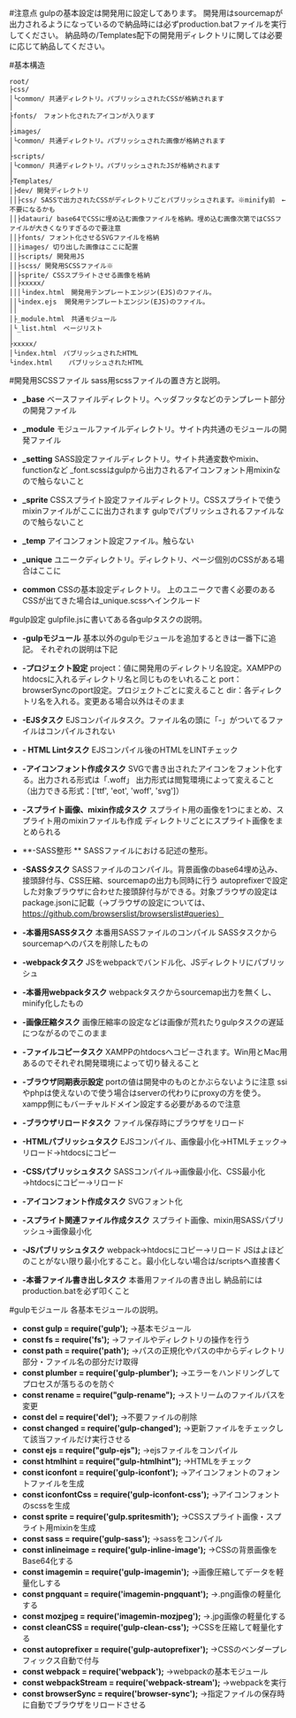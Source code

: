#注意点
gulpの基本設定は開発用に設定してあります。
開発用はsourcemapが出力されるようになっているので納品時には必ずproduction.batファイルを実行してください。
納品時の/Templates配下の開発用ディレクトリに関しては必要に応じて納品してください。

#基本構造

    root/
    ├css/
    │└common/ 共通ディレクトリ。パブリッシュされたCSSが格納されます
    │
    ├fonts/　フォント化されたアイコンが入ります
    │
    ├images/
    │└common/ 共通ディレクトリ。パブリッシュされた画像が格納されます
    │
    ├scripts/
    │└common/ 共通ディレクトリ。パブリッシュされたJSが格納されます
    │
    ├Templates/
    │├dev/ 開発ディレクトリ
    ││├css/ SASSで出力されたCSSがディレクトリごとパブリッシュされます。※minify前　←不要になるかも
    ││├datauri/ base64でCSSに埋め込む画像ファイルを格納。埋め込む画像次第ではCSSファイルが大きくなりすぎるので要注意
    ││├fonts/ フォント化させるSVGファイルを格納
    ││├images/ 切り出した画像はここに配置
    ││├scripts/ 開発用JS
    ││├scss/ 開発用SCSSファイル※
    ││├sprite/ CSSスプライトさせる画像を格納
    ││├xxxxx/
    │││└index.html　開発用テンプレートエンジン(EJS)のファイル。
    ││└index.ejs  開発用テンプレートエンジン(EJS)のファイル。
    ││
    │├_module.html　共通モジュール
    │└_list.html　ページリスト
    │
    ├xxxxx/
    │└index.html　パブリッシュされたHTML
    └index.html    パブリッシュされたHTML



#開発用SCSSファイル
sass用scssファイルの置き方と説明。

* **_base**
ベースファイルディレクトリ。ヘッダフッタなどのテンプレート部分の開発ファイル

* **_module**
モジュールファイルディレクトリ。サイト内共通のモジュールの開発ファイル

* **_setting**
SASS設定ファイルディレクトリ。サイト共通変数やmixin、functionなど
_font.scssはgulpから出力されるアイコンフォント用mixinなので触らないこと

* **_sprite**
CSSスプライト設定ファイルディレクトリ。CSSスプライトで使うmixinファイルがここに出力されます
gulpでパブリッシュされるファイルなので触らないこと

* **_temp**
アイコンフォント設定ファイル。触らない

* **_unique**
ユニークディレクトリ。ディレクトリ、ページ個別のCSSがある場合はここに

* **common**
CSSの基本設定ディレクトリ。
上のユニークで書く必要のあるCSSが出てきた場合は_unique.scssへインクルード



#gulp設定
gulpfile.jsに書いてある各gulpタスクの説明。

* **-gulpモジュール**
基本以外のgulpモジュールを追加するときは一番下に追記。
それぞれの説明は下記

* **-プロジェクト設定**
project：値に開発用のディレクトリ名設定。XAMPPのhtdocsに入れるディレクトリ名と同じものをいれること
port：browserSyncのport設定。プロジェクトごとに変えること
dir：各ディレクトリ名を入れる。変更ある場合以外はそのまま

* **-EJSタスク**
EJSコンパイルタスク。ファイル名の頭に「-」がついてるファイルはコンパイルされない

* **- HTML Lintタスク**
EJSコンパイル後のHTMLをLINTチェック

* **-アイコンフォント作成タスク**
SVGで書き出されたアイコンをフォント化する。出力される形式は「.woff」
出力形式は閲覧環境によって変えること（出力できる形式：['ttf', 'eot', 'woff', 'svg']）

* **-スプライト画像、mixin作成タスク**
スプライト用の画像を1つにまとめ、スプライト用のmixinファイルも作成
ディレクトリごとにスプライト画像をまとめられる

* **-SASS整形 **
SASSファイルにおける記述の整形。

* **-SASSタスク**
SASSファイルのコンパイル。背景画像のbase64埋め込み、接頭辞付与、CSS圧縮、sourcemapの出力も同時に行う
autoprefixerで設定した対象ブラウザに合わせた接頭辞付与ができる。対象ブラウザの設定はpackage.jsonに記載（→ブラウザの設定については、https://github.com/browserslist/browserslist#queries）

* **-本番用SASSタスク**
本番用SASSファイルのコンパイル
SASSタスクからsourcemapへのパスを削除したもの

* **-webpackタスク**
JSをwebpackでバンドル化、JSディレクトリにパブリッシュ

* **-本番用webpackタスク**
webpackタスクからsourcemap出力を無くし、minify化したもの

* **-画像圧縮タスク**
画像圧縮率の設定などは画像が荒れたりgulpタスクの遅延につながるのでこのまま

* **-ファイルコピータスク**
XAMPPのhtdocsへコピーされます。Win用とMac用あるのでそれぞれ開発環境によって切り替えること

* **-ブラウザ同期表示設定**
portの値は開発中のものとかぶらないように注意
ssiやphpは使えないので使う場合はserverの代わりにproxyの方を使う。xampp側にもバーチャルドメイン設定する必要があるので注意

* **-ブラウザリロードタスク**
ファイル保存時にブラウザをリロード

* **-HTMLパブリッシュタスク**
EJSコンパイル、画像最小化→HTMLチェック→リロード→htdocsにコピー

* **-CSSパブリッシュタスク**
SASSコンパイル→画像最小化、CSS最小化→htdocsにコピー→リロード

* **-アイコンフォント作成タスク**
SVGフォント化

* **-スプライト関連ファイル作成タスク**
スプライト画像、mixin用SASSパブリッシュ→画像最小化

* **-JSパブリッシュタスク**
webpack→htdocsにコピー→リロード
JSはよほどのことがない限り最小化すること。最小化しない場合は/scriptsへ直接書く

* **-本番ファイル書き出しタスク**
本番用ファイルの書き出し
納品前にはproduction.batを必ず叩くこと



#gulpモジュール
各基本モジュールの説明。

* **const gulp = require('gulp');** →基本モジュール
* **const fs = require('fs');** →ファイルやディレクトリの操作を行う
* **const path = require('path');** →パスの正規化やパスの中からディレクトリ部分・ファイル名の部分だけ取得
* **const plumber = require('gulp-plumber');** →エラーをハンドリングしてプロセスが落ちるのを防ぐ
* **const rename = require("gulp-rename");** →ストリームのファイルパスを変更
* **const del = require('del');** →不要ファイルの削除
* **const changed = require('gulp-changed');** →更新ファイルをチェックして該当ファイルだけ実行させる
* **const ejs = require("gulp-ejs");** →ejsファイルをコンパイル
* **const htmlhint = require("gulp-htmlhint");** →HTMLをチェック
* **const iconfont = require('gulp-iconfont');** →アイコンフォントのフォントファイルを生成
* **const iconfontCss = require('gulp-iconfont-css');** →アイコンフォントのscssを生成
* **const sprite = require('gulp.spritesmith');** →CSSスプライト画像・スプライト用mixinを生成
* **const sass = require('gulp-sass');** →sassをコンパイル
* **const inlineimage = require('gulp-inline-image');** →CSSの背景画像をBase64化する
* **const imagemin = require('gulp-imagemin');** →画像圧縮してデータを軽量化しする
* **const pngquant = require('imagemin-pngquant');** →.png画像の軽量化する
* **const mozjpeg  = require('imagemin-mozjpeg');** →.jpg画像の軽量化する
* **const cleanCSS = require('gulp-clean-css');** →CSSを圧縮して軽量化する
* **const autoprefixer = require('gulp-autoprefixer');** →CSSのベンダープレフィックス自動で付与
* **const webpack = require('webpack');** →webpackの基本モジュール
* **const webpackStream = require('webpack-stream');** →webpackを実行
* **const browserSync = require('browser-sync');** →指定ファイルの保存時に自動でブラウザをリロードさせる